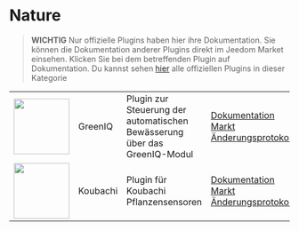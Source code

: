 
# Nature


>**WICHTIG**
>Nur offizielle Plugins haben hier ihre Dokumentation. Sie können die Dokumentation anderer Plugins direkt im Jeedom Market einsehen. Klicken Sie bei dem betreffenden Plugin auf Dokumentation.
>Du kannst sehen [hier](https://market.jeedom.com/index.php?v=d&p=market&type=plugin&categorie=nature) alle offiziellen Plugins in dieser Kategorie


| | | | |
|--- | --- | --- | ---|
|<img src="greeniq/greeniq_icon.png" class="pluginLogo" width="100" />|GreenIQ|Plugin zur Steuerung der automatischen Bewässerung über das GreenIQ-Modul|[Dokumentation](greeniq/index.md)<br/>[Markt](https://market.jeedom.com/index.php?v=d&p=market_display&id=1717)<br/>[Änderungsprotokoll](greeniq/changelog.md)|
|<img src="koubachi/koubachi_icon.png" class="pluginLogo" width="100" />|Koubachi|Plugin für Koubachi Pflanzensensoren|[Dokumentation](koubachi/index.md)<br/>[Markt](https://market.jeedom.com/index.php?v=d&p=market_display&id=1012)<br/>[Änderungsprotokoll](koubachi/changelog.md)|
